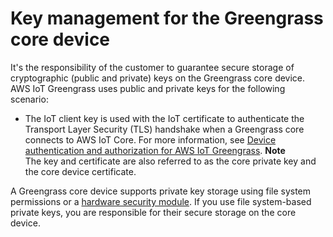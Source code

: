 # Key management for the Greengrass core device<a name="key-management"></a>

It's the responsibility of the customer to guarantee secure storage of cryptographic \(public and private\) keys on the Greengrass core device\. AWS IoT Greengrass uses public and private keys for the following scenario:
+ The IoT client key is used with the IoT certificate to authenticate the Transport Layer Security \(TLS\) handshake when a Greengrass core connects to AWS IoT Core\. For more information, see [Device authentication and authorization for AWS IoT Greengrass](device-auth.md)\.
**Note**  
The key and certificate are also referred to as the core private key and the core device certificate\.

A Greengrass core device supports private key storage using file system permissions or a [hardware security module](hardware-security.md)\. If you use file system\-based private keys, you are responsible for their secure storage on the core device\.